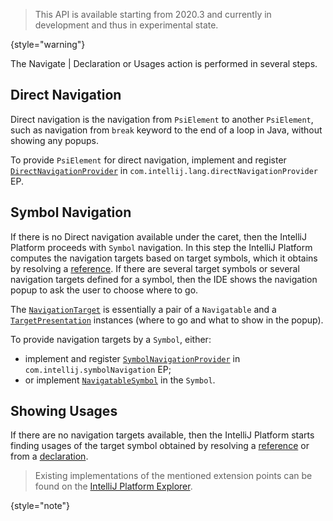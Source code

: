 [//]: # (title: Navigation)

<!-- Copyright 2000-2022 JetBrains s.r.o. and other contributors. Use of this source code is governed by the Apache 2.0 license that can be found in the LICENSE file. -->

> This API is available starting from 2020.3 and currently in development and thus in experimental state.
>
{style="warning"}

The <ui-path>Navigate | Declaration or Usages</ui-path> action is performed in several steps.

## Direct Navigation

Direct navigation is the navigation from `PsiElement` to another `PsiElement`,
such as navigation from `break` keyword to the end of a loop in Java, without showing any popups.

To provide `PsiElement` for direct navigation, implement and register
[`DirectNavigationProvider`](%gh-ic%/platform/core-api/src/com/intellij/navigation/DirectNavigationProvider.java) in `com.intellij.lang.directNavigationProvider` EP.

## Symbol Navigation

If there is no Direct navigation available under the caret, then the IntelliJ Platform proceeds with `Symbol` navigation.
In this step the IntelliJ Platform computes the navigation targets based on target symbols,
which it obtains by resolving a [reference](declarations_and_references.md#references).
If there are several target symbols or several navigation targets defined for a symbol,
then the IDE shows the navigation popup to ask the user to choose where to go.

The [`NavigationTarget`](%gh-ic%/platform/core-api/src/com/intellij/navigation/NavigationTarget.java)
is essentially a pair of a `Navigatable` and
a [`TargetPresentation`](%gh-ic%/platform/core-api/src/com/intellij/navigation/TargetPresentation.kt)
instances (where to go and what to show in the popup).

To provide navigation targets by a `Symbol`, either:
- implement and register
  [`SymbolNavigationProvider`](%gh-ic%/platform/core-api/src/com/intellij/navigation/SymbolNavigationProvider.java) in `com.intellij.symbolNavigation` EP;
- or implement
  [`NavigatableSymbol`](%gh-ic%/platform/core-api/src/com/intellij/navigation/NavigatableSymbol.java)
  in the `Symbol`.

## Showing Usages

If there are no navigation targets available, then the IntelliJ Platform starts finding usages of the target symbol
obtained by resolving a [reference](declarations_and_references.md#references)
or from a [declaration](declarations_and_references.md#declarations).

> Existing implementations of the mentioned extension points can be found on the [IntelliJ Platform Explorer](explore_api.md#32-search-the-intellij-platform-explorer).
>
{style="note"}
